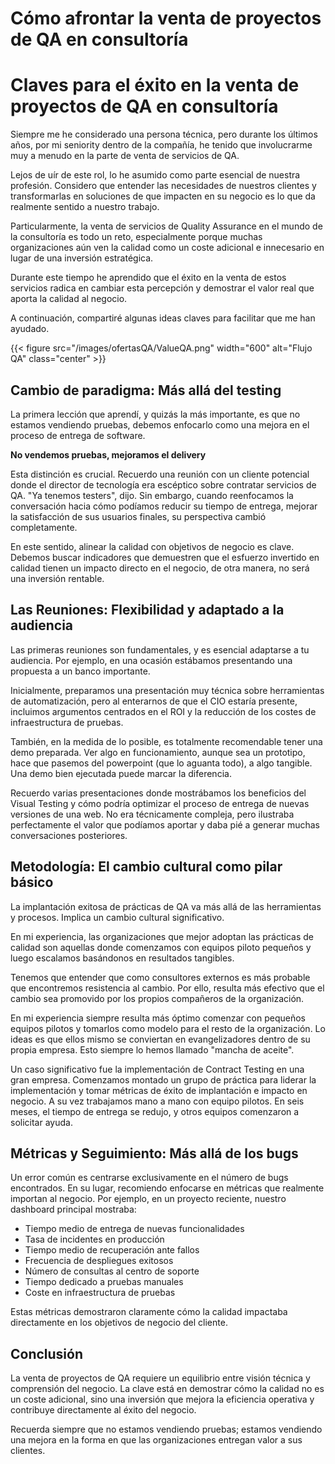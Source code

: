 # Cómo afrontar la venta de proyectos de QA en consultoría

<!--more-->

# Claves para el éxito en la venta de proyectos de QA en consultoría

Siempre me he considerado una persona técnica, pero durante los últimos años, por mi seniority dentro de la compañía, he tenido que involucrarme muy a menudo en la parte de venta de servicios de QA.

Lejos de uír de este rol, lo he asumido como parte esencial de nuestra profesión. Considero que entender las necesidades de nuestros clientes y transformarlas en soluciones de que impacten en su negocio es lo que da realmente sentido a nuestro trabajo.

Particularmente, la venta de servicios de Quality Assurance en el mundo de la consultoría es todo un reto, especialmente porque muchas organizaciones aún ven la calidad como un coste adicional e innecesario en lugar de una inversión estratégica.

Durante este tiempo he aprendido que el éxito en la venta de estos servicios radica en cambiar esta percepción y demostrar el valor real que aporta la calidad al negocio.

A continuación, compartiré algunas ideas claves para facilitar que me han ayudado.

{{< figure src="/images/ofertasQA/ValueQA.png" width="600" alt="Flujo QA" class="center" >}}

## Cambio de paradigma: Más allá del testing

La primera lección que aprendí, y quizás la más importante, es que no estamos vendiendo pruebas, debemos enfocarlo como una mejora en el proceso de entrega de software.

**No vendemos pruebas, mejoramos el delivery**

Esta distinción es crucial. Recuerdo una reunión con un cliente potencial donde el director de tecnología era escéptico sobre contratar servicios de QA. "Ya tenemos testers", dijo. Sin embargo, cuando reenfocamos la conversación hacia cómo podíamos reducir su tiempo de entrega, mejorar la satisfacción de sus usuarios finales, su perspectiva cambió completamente.

En este sentido, alinear la calidad con objetivos de negocio es clave. Debemos buscar indicadores que demuestren que el esfuerzo invertido en calidad tienen un impacto directo en el negocio, de otra manera, no será una inversión rentable.

## Las Reuniones: Flexibilidad y adaptado a la audiencia

Las primeras reuniones son fundamentales, y es esencial adaptarse a tu audiencia. Por ejemplo, en una ocasión estábamos presentando una propuesta a un banco importante.

Inicialmente, preparamos una presentación muy técnica sobre herramientas de automatización, pero al enterarnos de que el CIO estaría presente, incluimos argumentos centrados en el ROI y la reducción de los costes de infraestructura de pruebas.

También, en la medida de lo posible, es totalmente recomendable tener una demo preparada. Ver algo en funcionamiento, aunque sea un prototipo, hace que pasemos del powerpoint (que lo aguanta todo), a algo tangible. Una demo bien ejecutada puede marcar la diferencia.

Recuerdo varias presentaciones donde mostrábamos los beneficios del Visual Testing y cómo podría optimizar el proceso de entrega de nuevas versiones de una web. No era técnicamente compleja, pero ilustraba perfectamente el valor que podíamos aportar y daba pié a generar muchas conversaciones posteriores.

## Metodología: El cambio cultural como pilar básico

La implantación exitosa de prácticas de QA va más allá de las herramientas y procesos. Implica un cambio cultural significativo. 

En mi experiencia, las organizaciones que mejor adoptan las prácticas de calidad son aquellas donde comenzamos con equipos piloto pequeños y luego escalamos basándonos en resultados tangibles.

Tenemos que entender que como consultores externos es más probable que encontremos resistencia al cambio. Por ello, resulta más efectivo que el cambio sea promovido por los propios compañeros de la organización.

En mi experiencia siempre resulta más óptimo comenzar con pequeños equipos pilotos y tomarlos como modelo para el resto de la organización. Lo ideas es que ellos mismo se conviertan en evangelizadores dentro de su propia empresa. Esto siempre lo hemos llamado "mancha de aceite".

Un caso significativo fue la implementación de Contract Testing en una gran empresa. Comenzamos montado un grupo de práctica para liderar la implementación y tomar métricas de éxito de implantación e impacto en negocio. A su vez trabajamos mano a mano con equipo pilotos. En seis meses, el tiempo de entrega se redujo, y otros equipos comenzaron a solicitar ayuda.

## Métricas y Seguimiento: Más allá de los bugs

Un error común es centrarse exclusivamente en el número de bugs encontrados. En su lugar, recomiendo enfocarse en métricas que realmente importan al negocio. Por ejemplo, en un proyecto reciente, nuestro dashboard principal mostraba:

* Tiempo medio de entrega de nuevas funcionalidades
* Tasa de incidentes en producción
* Tiempo medio de recuperación ante fallos
* Frecuencia de despliegues exitosos
* Número de consultas al centro de soporte
* Tiempo dedicado a pruebas manuales
* Coste en infraestructura de pruebas

Estas métricas demostraron claramente cómo la calidad impactaba directamente en los objetivos de negocio del cliente.

## Conclusión

La venta de proyectos de QA requiere un equilibrio entre visión técnica y comprensión del negocio. La clave está en demostrar cómo la calidad no es un coste adicional, sino una inversión que mejora la eficiencia operativa y contribuye directamente al éxito del negocio. 

Recuerda siempre que no estamos vendiendo pruebas; estamos vendiendo una mejora en la forma en que las organizaciones entregan valor a sus clientes.

